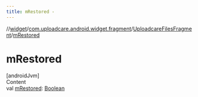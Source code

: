 ```yaml
---
title: mRestored -
---
```

//[widget](../../index.md)/[com.uploadcare.android.widget.fragment](../index.md)/[UploadcareFilesFragment](index.md)/[mRestored](m-restored.md)



# mRestored  
[androidJvm]  
Content  
val [mRestored](m-restored.md): [Boolean](https://kotlinlang.org/api/latest/jvm/stdlib/kotlin/-boolean/index.html)  



